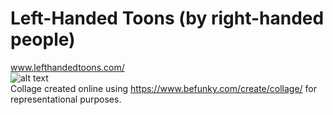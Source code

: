 # Left-Handed Toons (by right-handed people)
www.lefthandedtoons.com/
<br>
![alt text](https://github.com/CAVIND46016/Web-Comics-Scraping/blob/master/Left-handed%20Toons/repo/BeFunky-collage.png)
<br>
Collage created online using https://www.befunky.com/create/collage/ for representational purposes.
